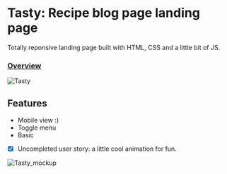 # Tasty: Recipe blog page landing page
Totally reponsive landing page built with HTML, CSS and a little bit of JS.

<h3><a href="https://tasty-landing.netlify.app/">Overview</a></h3>


![Tasty](https://user-images.githubusercontent.com/106688074/171770721-fb7bad8e-90f4-4172-abfe-c36a94f0d584.png)

## Features
- Mobile view :)
- Toggle menu
- Basic
- [x] Uncompleted user story: a little cool animation for fun.

![Tasty_mockup](https://user-images.githubusercontent.com/106688074/171770796-da9b8996-91cc-494e-bb03-70377d7a80a1.png)
